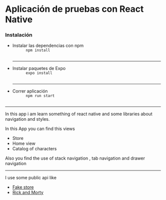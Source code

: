 <h1>Aplicación de pruebas con React Native</h1>

<h3>Instalación</h3>

<ul>
  <li>Instalar las dependencias con npm
    <code>
      npm install
    </code>
  </li>
  
  ---

  <li>
    Instalar paquetes de Expo
    <code>
      expo install
    </code>
  </li>

  ---

  <li>
    Correr aplicación
    <code>
      npm run start
    </code>
  </li>
</ul>


---


<p>
  In this app i am learn something of react native and some libraries about navigation and styles.

  In this App you can find this views
</p>
<ul>
  <li>Store</li>
  <li>Home view</li>
  <li>Catalog of characters</li>
</ul>

<p>Also you find the use of stack navigation , tab navigation and drawer navigation</p>

---

<p>I use some public api like</p>

<ul>
  <li><a href="https://fakestoreapi.com/">Fake store</a></li>
  <li><a href="https://rickandmortyapi.com/">Rick and Morty</a></li>
</ul>


